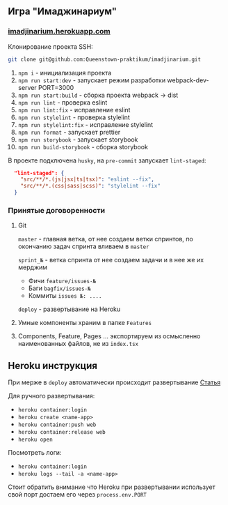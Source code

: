 ## Игра "Имаджинариум"

### [imadjinarium.herokuapp.com](https://imadjinarium.herokuapp.com/)

Клонирование проекта SSH:
```bash
git clone git@github.com:Queenstown-praktikum/imadjinarium.git
```

1) `npm i` - инициализация проекта
2) `npm run start:dev` - запускает режим разработки webpack-dev-server PORT=3000
3) `npm run start:build` - сборка проекта webpack -> dist
4) `npm run lint` - проверка eslint
5) `npm run lint:fix` - исправление eslint
6) `npm run stylelint` - проверка stylelint
7) `npm run stylelint:fix` - исправление stylelint
8) `npm run format` - запускает prettier
9) `npm run storybook` - запускает storybook
9) `npm run build-storybook` - сборка storybook

В проекте подключена `husky`, на `pre-commit` запускает `lint-staged`:

```json
  "lint-staged": {
    "src/**/*.(js|jsx|ts|tsx)": "eslint --fix",
    "src/**/*.(css|sass|scss)": "stylelint --fix"
  }
```

### Принятые договоренности
1) Git
    
    `master` - главная ветка, от нее создаем ветки спринтов, по окончанию задач спринта вливаем в `master`

    `sprint_№` - ветка спринта от нее создаем задачи и в нее же их мерджим

   - Фичи `feature/issues-№` 
   - Баги `bagfix/issues-№`
   - Коммиты `issues №: ....`
   
    `deploy` - развертывание на Heroku

3) Умные компоненты храним в папке `Features`
4) Components, Feature, Pages ... экспортируем из осмысленно наименованных файлов, не из `index.tsx`


## Heroku инструкция
  При мерже в `deploy` автоматически происходит развертывание
  [Статья](https://dev.to/heroku/deploying-to-heroku-from-github-actions-29ej)
  
  Для ручного развертывания:
  - `heroku container:login`
  - `heroku create <name-app>` 
  - `heroku container:push web`
  - `heroku container:release web`
  - `heroku open`

  Посмотреть логи:
  - `heroku container:login`
  - `heroku logs --tail -a <name-app>`

  Стоит обратить внимание что Heroku при развертывании использует свой порт
  достаем его через `process.env.PORT`